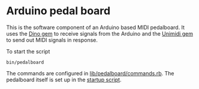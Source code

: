 # Arduino pedal board

This is the software component of an Arduino based MIDI pedalboard. It uses the
[Dino gem](https://github.com/austinbv/dino) to receive signals from the
Arduino and the [Unimidi gem](https://github.com/arirusso/unimidi) to send out
MIDI signals in response.

To start the script

```
bin/pedalboard
```

The commands are configured in
[lib/pedalboard/commands.rb](https://github.com/adamphillips/pedalboard/blob/master/lib/pedalboard/commands.rb).
The pedalboard itself is set up in the [startup
script](https://github.com/adamphillips/pedalboard/blob/master/start.rb).

